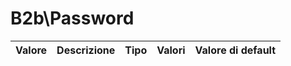 # B2b\Password

| Valore | Descrizione | Tipo | Valori | Valore di default |
| :--- | :--- | :--- | :--- | :--- |


